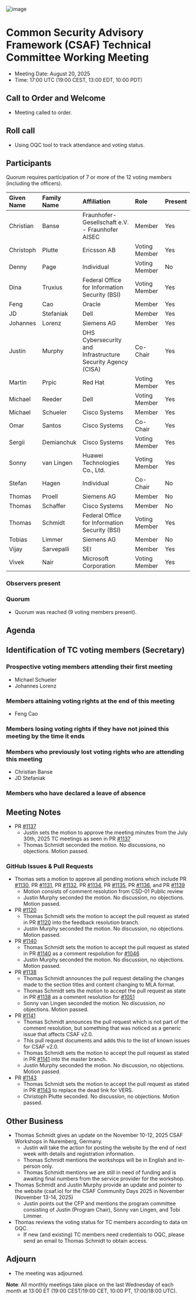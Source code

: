 ![image](https://user-images.githubusercontent.com/1690898/139102180-5c1e2583-14f1-4f58-ab2b-9e3807ed529c.png)

# Common Security Advisory Framework (CSAF) Technical Committee Working Meeting

- Meeting Date: August 20, 2025
- Time: 17:00 UTC (19:00 CEST, 13:00 EDT, 10:00 PDT)

## Call to Order and Welcome

- Meeting called to order.

## Roll call

- Using OQC tool to track attendance and voting status.

## Participants

Quorum requires participation of 7 or more of the 12 voting members (including the officers).

| Given Name | Family Name | Affiliation                                                 | Role          | Present |
|:-----------|:------------|:------------------------------------------------------------|:--------------|:--------|
| Christian  | Banse       | Fraunhofer-Gesellschaft e.V. - Fraunhofer AISEC             | Member        | Yes     |
| Christoph  | Plutte      | Ericsson AB                                                 | Voting Member | Yes     |
| Denny      | Page        | Individual                                                  | Voting Member | No      |
| Dina       | Truxius     | Federal Office for Information Security (BSI)               | Voting Member | Yes     |
| Feng       | Cao         | Oracle                                                      | Member        | Yes     |
| JD         | Stefaniak   | Dell                                                        | Member        | Yes     |
| Johannes   | Lorenz      | Siemens AG                                                  | Member        | Yes     |
| Justin     | Murphy      | DHS Cybersecurity and Infrastructure Security Agency (CISA) | Co-Chair      | Yes     |
| Martin     | Prpic       | Red Hat                                                     | Voting Member | Yes     |
| Michael    | Reeder      | Dell                                                        | Voting Member | Yes     |
| Michael    | Schueler    | Cisco Systems                                               | Member        | Yes     |
| Omar       | Santos      | Cisco Systems                                               | Co-Chair      | Yes     |
| Sergii     | Demianchuk  | Cisco Systems                                               | Voting Member | Yes     |
| Sonny      | van Lingen  | Huawei Technologies Co., Ltd.                               | Voting Member | Yes     |
| Stefan     | Hagen       | Individual                                                  | Co-Chair      | No      |
| Thomas     | Proell      | Siemens AG                                                  | Member        | No      |
| Thomas     | Schaffer    | Cisco Systems                                               | Member        | No      |
| Thomas     | Schmidt     | Federal Office for Information Security (BSI)               | Voting Member | Yes     |
| Tobias     | Limmer      | Siemens AG                                                  | Member        | No      |
| Vijay      | Sarvepalli  | SEI                                                         | Member        | Yes     |
| Vivek      | Nair        | Microsoft Corporation                                       | Voting Member | Yes     |

### Observers present

### Quorum

- Quorum was reached (9 voting members present).

## Agenda

## Identification of TC voting members (Secretary)

### Prospective voting members attending their first meeting

- Michael Schueler
- Johannes Lorenz

### Members attaining voting rights at the end of this meeting

- Feng Cao

### Members losing voting rights if they have not joined this meeting by the time it ends

### Members who previously lost voting rights who are attending this meeting

- Christian Banse
- JD Stefaniak

### Members who have declared a leave of absence

## Meeting Notes

- PR [#1137](https://github.com/oasis-tcs/csaf/pull/1137)
  - Justin sets the motion to approve the meeting minutes from the July 30th, 2025 TC meetings as seen in PR [#1137](https://github.com/oasis-tcs/csaf/pull/1137)
  - Thomas Schmidt seconded the motion. No discussions, no objections. Motion passed.

### GitHub Issues & Pull Requests

- Thomas sets a motion to approve all pending motions which include PR [#1130](https://github.com/oasis-tcs/csaf/pull/1130), PR [#1131](https://github.com/oasis-tcs/csaf/pull/1131), PR [#1132](https://github.com/oasis-tcs/csaf/pull/1132), PR [#1134](https://github.com/oasis-tcs/csaf/pull/1134), PR [#1135](https://github.com/oasis-tcs/csaf/pull/1135), PR [#1136](https://github.com/oasis-tcs/csaf/pull/1136), and PR [#1139](https://github.com/oasis-tcs/csaf/pull/1139)
  - Motion consists of comment resolution from CSD-01 Public review
  - Justin Murphy seconded the motion. No discussion, no objections. Motion passed.
- PR [#1120](https://github.com/oasis-tcs/csaf/pull/1120)
  - Thomas Schmidt sets the motion to accept the pull request as stated in PR [#1120](https://github.com/oasis-tcs/csaf/pull/1120) into the feedback resolution branch.
  - Justin Murphy seconded the motion. No discussion, no objections. Motion passed.
- PR [#1140](https://github.com/oasis-tcs/csaf/pull/1140)
  - Thomas Schmidt sets the motion to accept the pull request as stated in PR [#1140](https://github.com/oasis-tcs/csaf/pull/1140) as a comment respolution for [#1046](https://github.com/oasis-tcs/csaf/issues/1046)
  - Justin Murphy seconded the motion. No discussion, no objections. Motion passed.
- PR [#1138](https://github.com/oasis-tcs/csaf/pull/1138)
  - Thomas Schmidt announces the pull request detailing the changes made to the section titles and content changing to MLA format.
  - Thomas Schmidt sets the motion to accept the pull request as state in PR [#1138](https://github.com/oasis-tcs/csaf/pull/1138) as a comment resolution for [#1051](https://github.com/oasis-tcs/csaf/issues/1051)
  - Sonny van Lingen seconded the motion. No discussion, no objections. Motion passed.
- PR [#1141](https://github.com/oasis-tcs/csaf/pull/1141)
  - Thomas Schmidt announces the pull request which is not part of the comment resolution, but something that was noticed as a generic issue that affects CSAF v2.0.
  - This pull request documents and adds this to the list of known issues for CSAF v2.0.
  - Thomas Schmidt sets the motion to accept the pull request as stated in PR [#1141](https://github.com/oasis-tcs/csaf/pull/1141) into the master branch.
  - Justin Murphy seconded the motion. No discussion, no objections. Motion passed.
- PR [#1143](https://github.com/oasis-tcs/csaf/issues/1143)
  - Thomas Schmidt sets the motion to accept the pull request as stated in PR [#1143](https://github.com/oasis-tcs/csaf/issues/1143) to replace the dead link for VERS.
  - Christoph Plutte seconded. No discussion, no objections. Motion passed.
 
## Other Business
- Thomas Schmidt gives an update on the November 10-12, 2025 CSAF Workshops in Nuremberg, Germany.
  - Justin will take the action for posting the website by the end of next week with details and registration information.
  - Thomas Schmidt mentions the workshops will be in English and in-person only.
  - Thomas Schmidt mentions we are still in need of funding and is awaiting final numbers from the service provider for the workshop.
- Thomas Schmidt and Justin Murphy provide an update and pointer to the website (csaf.io) for the CSAF Community Days 2025 in November (November 13-14, 2025)
  - Justin points out the CFP and mentions the program committee consisting of Justin (Program Chair), Sonny van Lingen, and Tobi Limmer.
- Thomas reviews the voting status for TC members according to data on OQC.
  - If new (and existing) TC members need credentials to OQC, please send an email to Thomas Schmidt to obtain access.

## Adjourn

- The meeting was adjourned.

**Note**: All monthly meetings take place on the last Wednesday of each month at 13:00 ET (19:00 CEST/19:00 CET, 10:00 PT, 17:00/18:00 UTC).
